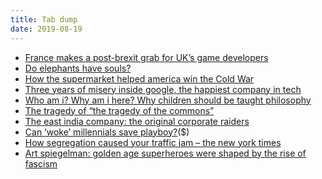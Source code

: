 ```yaml
---
title: Tab dump
date: 2019-08-19
---
```


<!--kg-card-begin: html--><ul>
<li><a href="https://www.theguardian.com/games/2019/jul/03/france-makes-a-post-brexit-grab-for-uks-game-developers">France makes a post-brexit grab for UK&#8217;s game developers</a></li>
<li><a href="https://www.thenewatlantis.com/publications/do-elephants-have-souls">Do elephants have souls?</a></li>
<li><a href="http://freakonomics.com/podcast/farms-race/">How the supermarket helped america win the Cold War</a></li>
<li><a href="https://www.wired.com/story/inside-google-three-years-misery-happiest-company-tech/">Three years of misery inside google, the happiest company in tech</a></li>
<li><a href="https://theconversation.com/who-am-i-why-am-i-here-why-children-should-be-taught-philosophy-beyond-better-test-scores-120160">Who am i? Why am i here? Why children should be taught philosophy</a></li>
<li><a href="https://blogs.scientificamerican.com/voices/the-tragedy-of-the-tragedy-of-the-commons/">The tragedy of &#8220;the tragedy of the commons&#8221;</a></li>
<li><a href="https://www.theguardian.com/world/2015/mar/04/east-india-company-original-corporate-raiders">The east india company: the original corporate raiders</a></li>
<li><a href="https://www.afr.com/companies/media-and-marketing/can-woke-millennials-save-playboy-20190805-p52dxd">Can &#8216;woke&#8217; millennials save playboy?</a>($)</li>
<li><a href="https://www.nytimes.com/interactive/2019/08/14/magazine/traffic-atlanta-segregation.html">How segregation caused your traffic jam &#8211; the new york times</a></li>
<li><a href="https://www.theguardian.com/books/2019/aug/17/art-spiegelman-golden-age-superheroes-were-shaped-by-the-rise-of-fascism">Art spiegelman: golden age superheroes were shaped by the rise of fascism</a></li>
</ul>
<!--kg-card-end: html-->